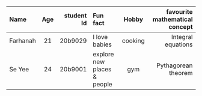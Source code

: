 
| Name   | Age | student Id | Fun fact   | Hobby | favourite mathematical concept
|:-------|:---:|------------:|:-------|:---:|------------:|
| Farhanah  |  21 |    20b9029 |I love babies | cooking  | Integral equations |     | 
 Se Yee |  24 |    20b9001 |explore new places & people| gym   | Pythagorean theorem  |     | 
